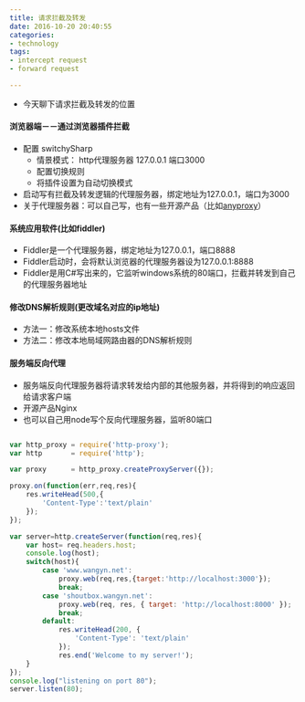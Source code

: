 ```yaml
---
title: 请求拦截及转发
date: 2016-10-20 20:40:55
categories:
- technology
tags:
- intercept request
- forward request

---
```


- 今天聊下请求拦截及转发的位置


#### 浏览器端－－通过浏览器插件拦截
- 配置 switchySharp 
    - 情景模式： http代理服务器    127.0.0.1   端口3000
    - 配置切换规则
    - 将插件设置为自动切换模式
- 启动写有拦截及转发逻辑的代理服务器，绑定地址为127.0.0.1，端口为3000
- 关于代理服务器：可以自己写，也有一些开源产品（比如[anyproxy](http://anyproxy.io/cn/)）

#### 系统应用软件(比如fiddler)
- Fiddler是一个代理服务器，绑定地址为127.0.0.1，端口8888
- Fiddler启动时，会将默认浏览器的代理服务器设为127.0.0.1:8888
- Fiddler是用C#写出来的，它监听windows系统的80端口，拦截并转发到自己的代理服务器地址

<!-- more -->

#### 修改DNS解析规则(更改域名对应的ip地址)
- 方法一：修改系统本地hosts文件
- 方法二：修改本地局域网路由器的DNS解析规则

#### 服务端反向代理
- 服务端反向代理服务器将请求转发给内部的其他服务器，并将得到的响应返回给请求客户端
- 开源产品Nginx
- 也可以自己用node写个反向代理服务器，监听80端口

```javascript

var http_proxy = require('http-proxy');
var http       = require('http');

var proxy      = http_proxy.createProxyServer({});

proxy.on(function(err,req,res){
    res.writeHead(500,{
        'Content-Type':'text/plain'
    });
});

var server=http.createServer(function(req,res){
    var host= req.headers.host;
    console.log(host);
    switch(host){
        case 'www.wangyn.net':
            proxy.web(req,res,{target:'http://localhost:3000'});
            break;
        case 'shoutbox.wangyn.net':
            proxy.web(req, res, { target: 'http://localhost:8000' });
            break;
        default:
            res.writeHead(200, {
                'Content-Type': 'text/plain'
            });
            res.end('Welcome to my server!');
    }
});
console.log("listening on port 80");
server.listen(80);


```



